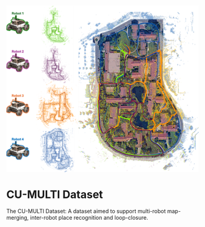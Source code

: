 ![banner](./assets/all_robots_overlay.png)

# CU-MULTI Dataset

The CU-MULTI Dataset: A dataset aimed to support multi-robot map-merging, inter-robot place recognition and loop-closure. 


